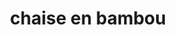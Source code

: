 ---
title: chaise en bambou
price: "160.99"
quantity: "&0"
description: chaise en bambou
image: /assets/product6.jpg
path: chaise2
---